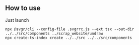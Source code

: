 ## How to use

Just launch

```
npx @svgr/cli --config-file .svgrrc.js --ext tsx --out-dir ../../src/components ../scrap_website/undraw
npx create-ts-index create ../../src ../../src/components
```
